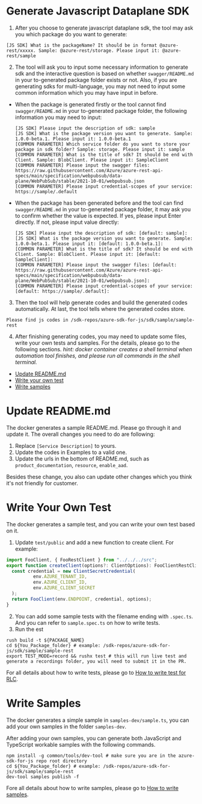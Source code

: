 # Generate Javascript Dataplane SDK

1. After you choose to generate javascript dataplane sdk, the tool may ask you which package do you want to generate:
  ```shell
  [JS SDK] What is the packageName? It should be in format @azure-rest/xxxxx. Sample: @azure-rest/storage. Please input it: @azure-rest/sample
  ```

2. The tool will ask you to input some necessary information to generate sdk and the interactive question is based on whether `swagger/README.md` in your to-generated package folder exists or not.
Also, if you are generating sdks for multi-language, you may not need to input some common information which you may have input in before. 

- When the package is generated firstly or the tool cannot find `swagger/README.md` in your to-generated package folder, the following information you may need to input:
  ```shell
  [JS SDK] Please input the description of sdk: sample
  [JS SDK] What is the package version you want to generate. Sample: 1.0.0-beta.1. Please input it: 1.0.0-beta.1
  [COMMON PARAMETER] Which service folder do you want to store your package in sdk folder? Sample: storage. Please input it: sample
  [COMMON PARAMETER] What is the title of sdk? It should be end with Client. Sample: BlobClient. Please input it: SampleClient
  [COMMON PARAMETER] Please input the swagger files: https://raw.githubusercontent.com/Azure/azure-rest-api-specs/main/specification/webpubsub/data-plane/WebPubSub/stable/2021-10-01/webpubsub.json
  [COMMON PARAMETER] Please input credential-scopes of your service: https://sample/.default
  ```

- When the package has been generated before and the tool can find `swagger/README.md` in your to-generated package folder, it may ask you to confirm whether the value is expected. If yes, please input Enter directly. If not, please input value directly:
  ```shell
  [JS SDK] Please input the description of sdk: [default: sample]:
  [JS SDK] What is the package version you want to generate. Sample: 1.0.0-beta.1. Please input it: [default: 1.0.0-beta.1]:
  [COMMON PARAMETER] What is the title of sdk? It should be end with Client. Sample: BlobClient. Please input it: [default: SampleClient]:
  [COMMON PARAMETER] Please input the swagger files: [default: https://raw.githubusercontent.com/Azure/azure-rest-api-specs/main/specification/webpubsub/data-plane/WebPubSub/stable/2021-10-01/webpubsub.json]:
  [COMMON PARAMETER] Please input credential-scopes of your service: [default: https://sample/.default]:
  ```

3. Then the tool will help generate codes and build the generated codes automatically. At last, the tool tells where the generated codes store.
  ```shell
  Please find js codes in /sdk-repos/azure-sdk-for-js/sdk/sample/sample-rest
  ```

4. After finishing generating codes, you may need to update some files, write your own tests and samples. For the details, please go to the following sections.
  *hint: docker container creates a shell terminal when automation tool finishes, and please run all commands in the shell terminal.*
  - [Update README.md](#update-readmemd)
  - [Write your own test](#write-your-own-test)
  - [Write samples](#write-samples)

# Update README.md
The docker generates a sample README.md. Please go through it and update it. The overall changes you need to do are following:
1. Replace `[Service Description]` to yours.
1. Update the codes in Examples to a valid one.
1. Update the urls in the bottom of README.md, such as `product_documentation`, `resource`, `enable_aad`.

Besides these change, you also can update other changes which you think it's not friendly for customer.

# Write Your Own Test
The docker generates a sample test, and you can write your own test based on it.
1. Update `test/public` and add a new function to create client. For example:
  ```typescript
  import FooClient, { FooRestClient } from "../../../src";
  export function createClient(options?: ClientOptions): FooClientRestClient {
    const credential = new ClientSecretCredential(
            env.AZURE_TENANT_ID,
            env.AZURE_CLIENT_ID,
            env.AZURE_CLIENT_SECRET
    );
    return FooClient(env.ENDPOINT, credential, options);
  }
  ```
2. You can add some sample tests with the filename ending with `.spec.ts`. And you can refer to `sample.spec.ts` on how to write tests.
3. Run the est
```shell
rush build -t ${PACKAGE_NAME}
cd ${You_Package_folder} # example: /sdk-repos/azure-sdk-for-js/sdk/sample/sample-rest
export TEST_MODE=record && rushx test # this will run live test and generate a recordings folder, you will need to submit it in the PR. 
```

For all details about how to write tests, please go to [How to write test for RLC](https://github.com/Azure/azure-sdk-for-js/blob/main/documentation/RLC-quickstart.md#how-to-write-test-for-rlc).

# Write Samples
The docker generates a simple sample in `samples-dev/sample.ts`, you can add your own samples in the folder `samples-dev`.

After adding your own samples, you can generate both JavaScript and TypeScript workable samples with the following commands.
```shell
npm install -g common/tools/dev-tool # make sure you are in the azure-sdk-for-js repo root directory
cd ${You_Package_folder} # example: /sdk-repos/azure-sdk-for-js/sdk/sample/sample-rest
dev-tool samples publish -f 
```

Fore all details about how to write samples, please go to [How to write samples](https://github.com/Azure/azure-sdk-for-js/blob/main/documentation/RLC-quickstart.md#how-to-write-test-for-rlc).
